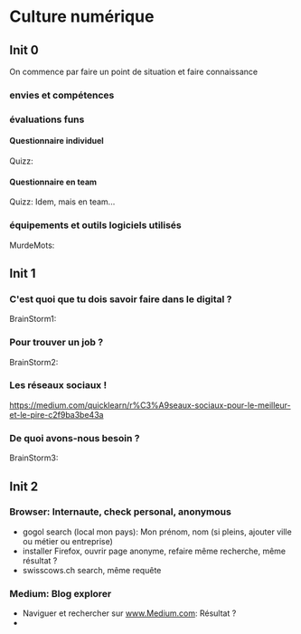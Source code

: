 # Culture numérique
## Init 0
On commence par faire un point de situation et faire connaissance
### envies et compétences

### évaluations funs
#### Questionnaire individuel
Quizz: 
#### Questionnaire en team
Quizz: Idem, mais en team...
### équipements et outils logiciels utilisés
MurdeMots:

## Init 1
### C'est quoi que tu dois savoir faire dans le digital ?
BrainStorm1:

### Pour trouver un job ?
BrainStorm2:

### Les réseaux sociaux !
https://medium.com/quicklearn/r%C3%A9seaux-sociaux-pour-le-meilleur-et-le-pire-c2f9ba3be43a

### De quoi avons-nous besoin ?
BrainStorm3:

## Init 2
### Browser: Internaute, check personal, anonymous
* gogol search (local mon pays): Mon prénom, nom (si pleins, ajouter ville ou métier ou entreprise)
* installer Firefox, ouvrir page anonyme, refaire même recherche, même résultat ?
* swisscows.ch search, même requête

### Medium: Blog explorer
* Naviguer et rechercher sur www.Medium.com: Résultat ?
* 
